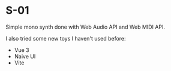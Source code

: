 # S-01

Simple mono synth done with Web Audio API and Web MIDI API.

I also tried some new toys I haven't used before:
* Vue 3
* Naive UI
* Vite




